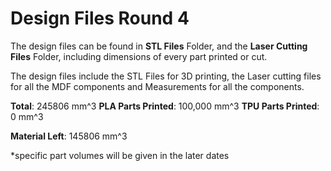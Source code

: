 # Design Files Round 4
The design files can be found in **STL Files** Folder, and the **Laser Cutting Files** Folder, including dimensions of every part printed or cut. 

The design files include the STL Files for 3D printing, the Laser cutting files for all the MDF components and Measurements for all the components. 

**Total**: 245806 mm^3
**PLA Parts Printed**: 100,000 mm^3
**TPU Parts Printed**: 0 mm^3

**Material Left**: 145806 mm^3

*specific part volumes will be given in the later dates